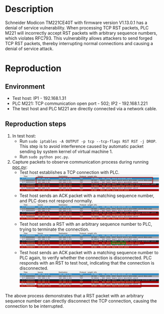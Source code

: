 # Description
Schneider Modicon TM221CE40T with firmware version V1.13.0.1 has a denial of service vulnerability. When processing TCP RST packets, PLC M221 will incorrectly accept RST packets with arbitrary sequence numbers, which violates RFC793. This vulnerability allows attackers to send forged TCP RST packets, thereby interrupting normal connections and causing a denial of service attack.

# Reproduction
## Environment
* Test host: IP1 - 192.168.1.31
* PLC M221: TCP communication open port - 502; IP2 - 192.168.1.221
* The test host and PLC M221 are directly connected via a network cable.

## Reproduction steps
1. In test host:
   * Run `sudo iptables -A OUTPUT -p tcp --tcp-flags RST RST -j DROP`. This step is to avoid interference caused by automatic packet sending by system kernel of virtual machine 1.
   * Run `sudo python poc.py`. 
3. Capture packets to observe communication process during running [poc.py](https://github.com/zq-star/TCP-Vuln-Report/blob/master/PLC/Schneider-M221/tcp-rst/poc.py):
   * Test host establishes a TCP connection with PLC.
![packets1](https://github.com/zq-star/TCP-Vuln-Report/blob/master/PLC/pictures/schneider-m221/m221-tcp-rst-1.png)
   * Test host sends an ACK packet with a matching sequence number, and PLC does not respond normally.
![packets2](https://github.com/zq-star/TCP-Vuln-Report/blob/master/PLC/pictures/schneider-m221/m221-tcp-rst-2.png)
   * Test host sends a RST with an arbitrary sequence number to PLC, trying to terminate the connection.
![packets3](https://github.com/zq-star/TCP-Vuln-Report/blob/master/PLC/pictures/schneider-m221/m221-tcp-rst-3.png)
   * Test host sends an ACK packet with a matching sequence number to PLC again, to verify whether the connection is disconnected. PLC responds with an RST to test host, indicating that the connection is disconnected.
![packets4](https://github.com/zq-star/TCP-Vuln-Report/blob/master/PLC/pictures/schneider-m221/m221-tcp-rst-4.png)
  
The above process demonstrates that a RST packet with an arbitrary sequence number can directly disconnect the TCP connection, causing the connection to be interrupted.


